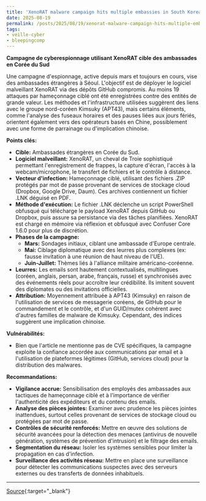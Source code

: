 ```yaml
---
title: 'XenoRAT malware campaign hits multiple embassies in South Korea'
date: 2025-08-19
permalink: /posts/2025/08/19/xenorat-malware-campaign-hits-multiple-embassies-in-south-korea/
tags:
- veille-cyber
- bleepingcomp
---
```

**Campagne de cyberespionnage utilisant XenoRAT cible des ambassades en Corée du Sud**

Une campagne d'espionnage, active depuis mars et toujours en cours, vise des ambassades étrangères à Séoul. L'objectif est de déployer le logiciel malveillant XenoRAT via des dépôts GitHub compromis. Au moins 19 attaques par hameçonnage ciblé ont été enregistrées contre des entités de grande valeur. Les méthodes et l'infrastructure utilisées suggèrent des liens avec le groupe nord-coréen Kimsuky (APT43), mais certains éléments, comme l'analyse des fuseaux horaires et des pauses liées aux jours fériés, orientent également vers des opérateurs basés en Chine, possiblement avec une forme de parrainage ou d'implication chinoise.

**Points clés:**

*   **Cible:** Ambassades étrangères en Corée du Sud.
*   **Logiciel malveillant:** XenoRAT, un cheval de Troie sophistiqué permettant l'enregistrement de frappes, la capture d'écran, l'accès à la webcam/microphone, le transfert de fichiers et le contrôle à distance.
*   **Vecteur d'infection:** Hameçonnage ciblé, utilisant des fichiers .ZIP protégés par mot de passe provenant de services de stockage cloud (Dropbox, Google Drive, Daum). Ces archives contiennent un fichier .LNK déguisé en PDF.
*   **Méthode d'exécution:** Le fichier .LNK déclenche un script PowerShell obfusqué qui télécharge le payload XenoRAT depuis GitHub ou Dropbox, puis assure sa persistance via des tâches planifiées. XenoRAT est chargé en mémoire via réflexion et obfusqué avec Confuser Core 1.6.0 pour plus de discrétion.
*   **Phases de la campagne:**
    *   **Mars:** Sondages initiaux, ciblant une ambassade d'Europe centrale.
    *   **Mai:** Ciblage diplomatique avec des leurres plus complexes (ex: fausse invitation à une réunion de haut niveau de l'UE).
    *   **Juin-Juillet:** Thèmes liés à l'alliance militaire américano-coréenne.
*   **Leurres:** Les emails sont hautement contextualisés, multilingues (coréen, anglais, persan, arabe, français, russe) et synchronisés avec des événements réels pour accroître leur crédibilité. Ils imitent souvent des diplomates ou des invitations officielles.
*   **Attribution:** Moyennement attribuée à APT43 (Kimsuky) en raison de l'utilisation de services de messagerie coréens, de GitHub pour le commandement et le contrôle, et d'un GUID/mutex cohérent avec d'autres familles de malware de Kimsuky. Cependant, des indices suggèrent une implication chinoise.

**Vulnérabilités:**

*   Bien que l'article ne mentionne pas de CVE spécifiques, la campagne exploite la confiance accordée aux communications par email et à l'utilisation de plateformes légitimes (GitHub, services cloud) pour la distribution des malwares.

**Recommandations:**

*   **Vigilance accrue:** Sensibilisation des employés des ambassades aux tactiques de hameçonnage ciblé et à l'importance de vérifier l'authenticité des expéditeurs et du contenu des emails.
*   **Analyse des pièces jointes:** Examiner avec prudence les pièces jointes inattendues, surtout celles provenant de services de stockage cloud ou protégées par mot de passe.
*   **Contrôles de sécurité renforcés:** Mettre en œuvre des solutions de sécurité avancées pour la détection des menaces (antivirus de nouvelle génération, systèmes de prévention d'intrusion) et le filtrage des emails.
*   **Segmentation du réseau:** Isoler les systèmes sensibles pour limiter la propagation en cas d'infection.
*   **Surveillance des activités réseau:** Mettre en place une surveillance pour détecter les communications suspectes avec des serveurs externes ou des transferts de données inhabituels.

---
[Source](https://www.bleepingcomputer.com/news/security/xenorat-malware-campaign-hits-multiple-embassies-in-south-korea/){:target="_blank"}
